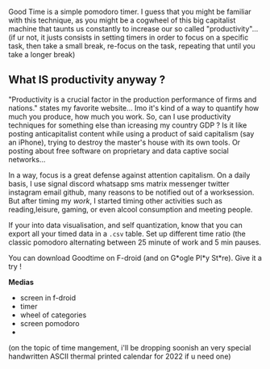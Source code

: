 Good Time is a simple pomodoro timer.
I guess that you might be familiar with this technique, as you might be a cogwheel of this big capitalist machine that taunts us constantly to increase our so called "productivity"... (if ur not, it justs consists in setting timers in order to focus on a specific task, then take a small break, re-focus on the task, repeating that until you take a longer break)

## What IS productivity anyway ?
"Productivity is a crucial factor in the production performance of firms and nations." states my favorite website... Imo it's kind of a way to quantify how much you produce, how much you work.
So, can I use productivity techniques for something else than icreasing my country GDP ? Is it like posting anticapitalist content while using a product of said capitalism (say an iPhone), trying to destroy the master's house with its own tools. Or posting about free software on proprietary and data captive social networks...

In a way, focus is a great defense against attention capitalism. On a daily basis, I use signal discord whatsapp sms matrix messenger twitter instagram email github, many reasons to be notified out of a worksession. But after timing my *work*, I started timing other activities such as reading,leisure, gaming, or even alcool consumption and meeting people.

If your into data visualisation, and self quantization, know that you can export all your timed data in a `.csv` table. Set up different time ratio (the classic pomodoro alternating between 25 minute of work and 5 min pauses.

You can download Goodtime on F-droid (and on G\*ogle Pl\*y St\*re). Give it a try !



**Medias**

* screen in f-droid
* timer 
* wheel of categories
* screen pomodoro
* 

(on the topic of time mangement, i'll be dropping soonish an very special handwritten ASCII thermal printed calendar for 2022 if u need one)
